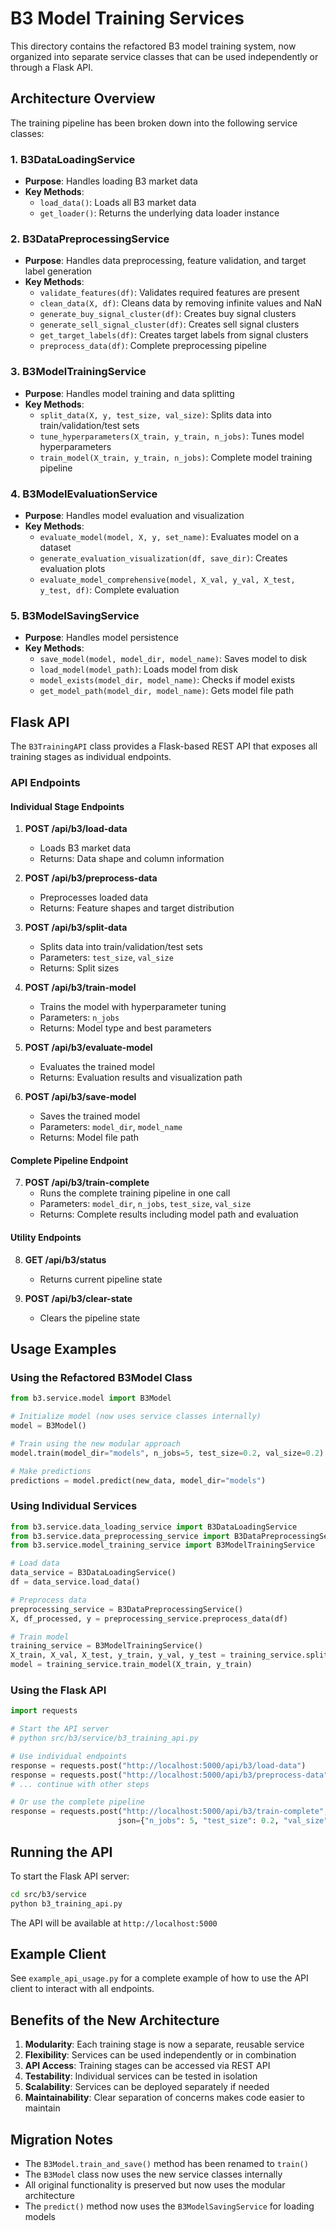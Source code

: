 # B3 Model Training Services

This directory contains the refactored B3 model training system, now organized into separate service classes that can be used independently or through a Flask API.

## Architecture Overview

The training pipeline has been broken down into the following service classes:

### 1. B3DataLoadingService
- **Purpose**: Handles loading B3 market data
- **Key Methods**:
  - `load_data()`: Loads all B3 market data
  - `get_loader()`: Returns the underlying data loader instance

### 2. B3DataPreprocessingService
- **Purpose**: Handles data preprocessing, feature validation, and target label generation
- **Key Methods**:
  - `validate_features(df)`: Validates required features are present
  - `clean_data(X, df)`: Cleans data by removing infinite values and NaN
  - `generate_buy_signal_cluster(df)`: Creates buy signal clusters
  - `generate_sell_signal_cluster(df)`: Creates sell signal clusters
  - `get_target_labels(df)`: Creates target labels from signal clusters
  - `preprocess_data(df)`: Complete preprocessing pipeline

### 3. B3ModelTrainingService
- **Purpose**: Handles model training and data splitting
- **Key Methods**:
  - `split_data(X, y, test_size, val_size)`: Splits data into train/validation/test sets
  - `tune_hyperparameters(X_train, y_train, n_jobs)`: Tunes model hyperparameters
  - `train_model(X_train, y_train, n_jobs)`: Complete model training pipeline

### 4. B3ModelEvaluationService
- **Purpose**: Handles model evaluation and visualization
- **Key Methods**:
  - `evaluate_model(model, X, y, set_name)`: Evaluates model on a dataset
  - `generate_evaluation_visualization(df, save_dir)`: Creates evaluation plots
  - `evaluate_model_comprehensive(model, X_val, y_val, X_test, y_test, df)`: Complete evaluation

### 5. B3ModelSavingService
- **Purpose**: Handles model persistence
- **Key Methods**:
  - `save_model(model, model_dir, model_name)`: Saves model to disk
  - `load_model(model_path)`: Loads model from disk
  - `model_exists(model_dir, model_name)`: Checks if model exists
  - `get_model_path(model_dir, model_name)`: Gets model file path

## Flask API

The `B3TrainingAPI` class provides a Flask-based REST API that exposes all training stages as individual endpoints.

### API Endpoints

#### Individual Stage Endpoints

1. **POST /api/b3/load-data**
   - Loads B3 market data
   - Returns: Data shape and column information

2. **POST /api/b3/preprocess-data**
   - Preprocesses loaded data
   - Returns: Feature shapes and target distribution

3. **POST /api/b3/split-data**
   - Splits data into train/validation/test sets
   - Parameters: `test_size`, `val_size`
   - Returns: Split sizes

4. **POST /api/b3/train-model**
   - Trains the model with hyperparameter tuning
   - Parameters: `n_jobs`
   - Returns: Model type and best parameters

5. **POST /api/b3/evaluate-model**
   - Evaluates the trained model
   - Returns: Evaluation results and visualization path

6. **POST /api/b3/save-model**
   - Saves the trained model
   - Parameters: `model_dir`, `model_name`
   - Returns: Model file path

#### Complete Pipeline Endpoint

7. **POST /api/b3/train-complete**
   - Runs the complete training pipeline in one call
   - Parameters: `model_dir`, `n_jobs`, `test_size`, `val_size`
   - Returns: Complete results including model path and evaluation

#### Utility Endpoints

8. **GET /api/b3/status**
   - Returns current pipeline state

9. **POST /api/b3/clear-state**
   - Clears the pipeline state

## Usage Examples

### Using the Refactored B3Model Class

```python
from b3.service.model import B3Model

# Initialize model (now uses service classes internally)
model = B3Model()

# Train using the new modular approach
model.train(model_dir="models", n_jobs=5, test_size=0.2, val_size=0.2)

# Make predictions
predictions = model.predict(new_data, model_dir="models")
```

### Using Individual Services

```python
from b3.service.data_loading_service import B3DataLoadingService
from b3.service.data_preprocessing_service import B3DataPreprocessingService
from b3.service.model_training_service import B3ModelTrainingService

# Load data
data_service = B3DataLoadingService()
df = data_service.load_data()

# Preprocess data
preprocessing_service = B3DataPreprocessingService()
X, df_processed, y = preprocessing_service.preprocess_data(df)

# Train model
training_service = B3ModelTrainingService()
X_train, X_val, X_test, y_train, y_val, y_test = training_service.split_data(X, y)
model = training_service.train_model(X_train, y_train)
```

### Using the Flask API

```python
import requests

# Start the API server
# python src/b3/service/b3_training_api.py

# Use individual endpoints
response = requests.post("http://localhost:5000/api/b3/load-data")
response = requests.post("http://localhost:5000/api/b3/preprocess-data")
# ... continue with other steps

# Or use the complete pipeline
response = requests.post("http://localhost:5000/api/b3/train-complete", 
                        json={"n_jobs": 5, "test_size": 0.2, "val_size": 0.2})
```

## Running the API

To start the Flask API server:

```bash
cd src/b3/service
python b3_training_api.py
```

The API will be available at `http://localhost:5000`

## Example Client

See `example_api_usage.py` for a complete example of how to use the API client to interact with all endpoints.

## Benefits of the New Architecture

1. **Modularity**: Each training stage is now a separate, reusable service
2. **Flexibility**: Services can be used independently or in combination
3. **API Access**: Training stages can be accessed via REST API
4. **Testability**: Individual services can be tested in isolation
5. **Scalability**: Services can be deployed separately if needed
6. **Maintainability**: Clear separation of concerns makes code easier to maintain

## Migration Notes

- The `B3Model.train_and_save()` method has been renamed to `train()`
- The `B3Model` class now uses the new service classes internally
- All original functionality is preserved but now uses the modular architecture
- The `predict()` method now uses the `B3ModelSavingService` for loading models
